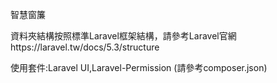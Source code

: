 智慧窗簾

資料夾結構按照標準Laravel框架結構，請參考Laravel官網https://laravel.tw/docs/5.3/structure

使用套件:Laravel UI,Laravel-Permission (請參考composer.json)

